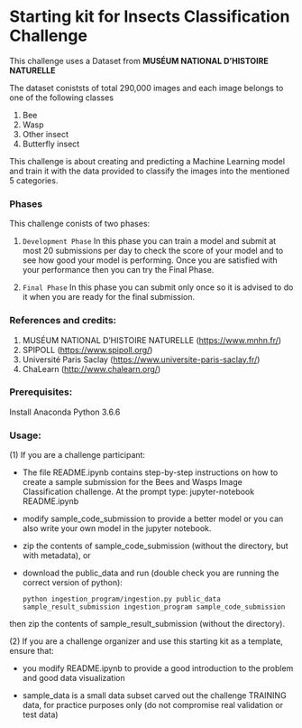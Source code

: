 # Starting kit for Insects Classification Challenge

This challenge uses a Dataset from **MUSÉUM NATIONAL D’HISTOIRE NATURELLE**
    
The dataset coniststs of total 290,000 images and each image belongs to one of the following classes

1. Bee
2. Wasp
3. Other insect
4. Butterfly insect

    
This challenge is about creating and predicting a Machine Learning model and train it with the data provided to classify the images into the mentioned 5 categories. 


### Phases
This challenge conists of two phases:  

1. `Development Phase`
In this phase you can train a model and submit at most 20 submissions per day to check the score of your model and to see how good your model is performing. Once you are satisfied with your performance then you can try the Final Phase.
    
2. `Final Phase`
In this phase you can submit only once so it is advised to do it when you are ready for the final submission.
    
    

### References and credits: 

1. MUSÉUM NATIONAL D’HISTOIRE NATURELLE (https://www.mnhn.fr/)
2. SPIPOLL (https://www.spipoll.org/)      
3. Université Paris Saclay (https://www.universite-paris-saclay.fr/)
4. ChaLearn (http://www.chalearn.org/)


### Prerequisites:
Install Anaconda Python 3.6.6 


### Usage:

(1) If you are a challenge participant:

- The file README.ipynb contains step-by-step instructions on how to create a sample submission for the Bees and Wasps Image Classification challenge. 
At the prompt type:
jupyter-notebook README.ipynb

- modify sample_code_submission to provide a better model or you can also write your own model in the jupyter notebook.

- zip the contents of sample_code_submission (without the directory, but with metadata), or

- download the public_data and run (double check you are running the correct version of python):

  `python ingestion_program/ingestion.py public_data sample_result_submission ingestion_program sample_code_submission`

then zip the contents of sample_result_submission (without the directory).

(2) If you are a challenge organizer and use this starting kit as a template, ensure that:

- you modify README.ipynb to provide a good introduction to the problem and good data visualization

- sample_data is a small data subset carved out the challenge TRAINING data, for practice purposes only (do not compromise real validation or test data)
